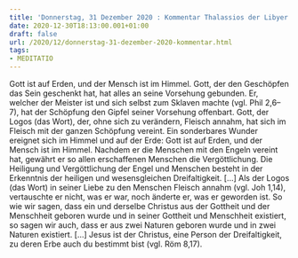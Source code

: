 ```yaml
---
title: 'Donnerstag, 31 Dezember 2020 : Kommentar Thalassios der Libyer'
date: 2020-12-30T18:13:00.001+01:00
draft: false
url: /2020/12/donnerstag-31-dezember-2020-kommentar.html
tags: 
- MEDITATIO
---
```


Gott ist auf Erden, und der Mensch ist im Himmel. Gott, der den Geschöpfen das Sein geschenkt hat, hat alles an seine Vorsehung gebunden. Er, welcher der Meister ist und sich selbst zum Sklaven machte (vgl. Phil 2,6–7), hat der Schöpfung den Gipfel seiner Vorsehung offenbart. Gott, der Logos (das Wort), der, ohne sich zu verändern, Fleisch annahm, hat sich im Fleisch mit der ganzen Schöpfung vereint. Ein sonderbares Wunder ereignet sich im Himmel und auf der Erde: Gott ist auf Erden, und der Mensch ist im Himmel. Nachdem er die Menschen mit den Engeln vereint hat, gewährt er so allen erschaffenen Menschen die Vergöttlichung. Die Heiligung und Vergöttlichung der Engel und Menschen besteht in der Erkenntnis der heiligen und wesensgleichen Dreifaltigkeit. \[…\] Als der Logos (das Wort) in seiner Liebe zu den Menschen Fleisch annahm (vgl. Joh 1,14), vertauschte er nicht, was er war, noch änderte er, was er geworden ist. So wie wir sagen, dass ein und derselbe Christus aus der Gottheit und der Menschheit geboren wurde und in seiner Gottheit und Menschheit existiert, so sagen wir auch, dass er aus zwei Naturen geboren wurde und in zwei Naturen existiert. \[…\] Jesus ist der Christus, eine Person der Dreifaltigkeit, zu deren Erbe auch du bestimmt bist (vgl. Röm 8,17).